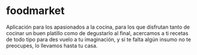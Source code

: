 # foodmarket
Aplicación para los apasionados a la cocina, para los que disfrutan tanto de cocinar un buen platillo como de degustarlo al final, acercamos a ti recetas de todo tipo para des vuelo a tu imaginación, y si te falta algún insumo no te preocupes, lo llevamos hasta tu casa.
